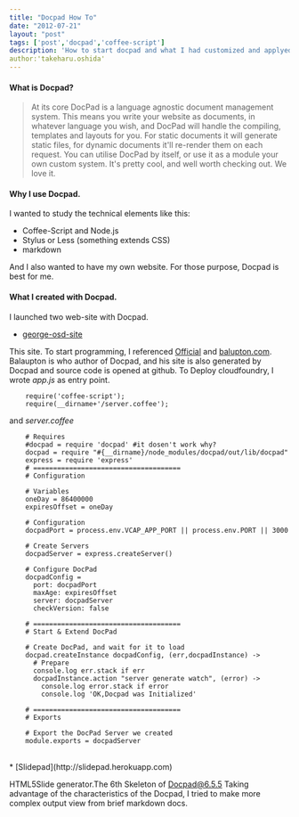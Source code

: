```yaml
---
title: "Docpad How To"
date: "2012-07-21"
layout: "post"
tags: ['post','docpad','coffee-script']
description: 'How to start docpad and what I had customized and applyed.'
author:'takeharu.oshida'
---
```


#### What is Docpad?

>At its core DocPad is a language agnostic document management system. This means you write your website as documents, in whatever language you wish, and DocPad will handle the compiling, templates and layouts for you. For static documents it will generate static files, for dynamic documents it'll re-render them on each request. You can utilise DocPad by itself, or use it as a module your own custom system. It's pretty cool, and well worth checking out. We love it.


#### Why I use Docpad.

I wanted to study the technical elements like this:

 * Coffee-Script and Node.js
 * Stylus or Less (something extends CSS)
 * markdown

And I also wanted to have my own website.
For those purpose, Docpad is best for me.


#### What I created with Docpad.

I launched two web-site with Docpad.

 * [george-osd-site](/)

  This site.
  To start programming, I referenced [Official](https://github.com/bevry/docpad) and [balupton.com](http://balupton.com/). Balaupton is who author of Docpad, and his site is also generated by Docpad and source code is opened at github.
  To Deploy cloudfoundry, I wrote *app.js* as entry point.

        require('coffee-script');
        require(__dirname+'/server.coffee');

  and *server.coffee*

        # Requires
        #docpad = require 'docpad' #it dosen't work why?
        docpad = require "#{__dirname}/node_modules/docpad/out/lib/docpad"
        express = require 'express'
        # =====================================
        # Configuration

        # Variables
        oneDay = 86400000
        expiresOffset = oneDay

        # Configuration
        docpadPort = process.env.VCAP_APP_PORT || process.env.PORT || 3000

        # Create Servers
        docpadServer = express.createServer()

        # Configure DocPad
        docpadConfig =
          port: docpadPort
          maxAge: expiresOffset
          server: docpadServer
          checkVersion: false

        # =====================================
        # Start & Extend DocPad

        # Create DocPad, and wait for it to load
        docpad.createInstance docpadConfig, (err,docpadInstance) ->
          # Prepare
          console.log err.stack if err
          docpadInstance.action "server generate watch", (error) ->
            console.log error.stack if error
            console.log 'OK,Docpad was Initialized'

        # =====================================
        # Exports

        # Export the DocPad Server we created
        module.exports = docpadServer
<br>
 * [Slidepad](http://slidepad.herokuapp.com)

  HTML5Slide generator.The 6th Skeleton of Docpad@6.5.5
  Taking advantage of the characteristics of the Docpad,
  I tried to make more complex output view from brief markdown docs.



